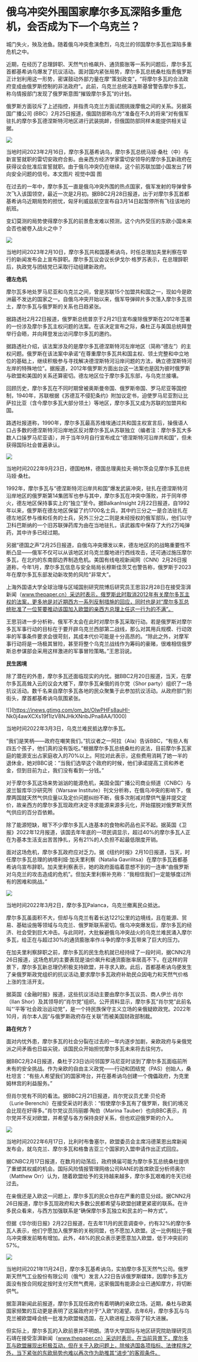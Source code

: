 # 俄乌冲突外围国家摩尔多瓦深陷多重危机，会否成为下一个乌克兰？

城门失火，殃及池鱼。随着俄乌冲突愈演愈烈，乌克兰的邻国摩尔多瓦也深陷多重危机之中。

近期，在经历了总理辞职、天然气价格飙升、通货膨胀等一系列问题后，摩尔多瓦首都基希讷乌爆发了抗议活动。面对国内紧张局势，摩尔多瓦总统桑杜指责俄罗斯正计划利用这一形势，密谋鼓动外部力量在摩“策划政变”，“将摩尔多瓦的合法政府变成由俄罗斯控制的非法政府”。此前，乌克兰总统泽连斯基曾警告摩尔多瓦，称乌情报部门发现了俄罗斯意图“摧毁摩尔多瓦”的计划。

俄罗斯方面驳斥了上述指控，并指责乌克兰方面试图挑拨摩俄之间的关系。另据英国广播公司
(BBC）2月25日报道，俄国防部称乌方“准备在不久的将来”对有俄军驻扎的摩尔多瓦德涅斯特河地区进行武装挑衅，但俄国防部同样未能提供相关证据。

![](https://inews.gtimg.com/om_bt/O2IoA8r7s0_5711mbmAHx8de5K0eE032QFCmrDFhliuCsAA/1000)

当地时间2023年2月16日，摩尔多瓦基希讷乌，摩尔多瓦总统马娅·桑杜（中）与新宣誓就职的雷切安政府合影。由亲西方经济学家雷切安领导的摩尔多瓦新政府在获得议会批准后宣誓就职。由于俄乌冲突仍在继续，这个前苏联加盟小国发出了转向安全问题的信号。本文图片
视觉中国 图

在过去的一年中，摩尔多瓦一直是俄乌冲突外围的热点国家，俄军发射的导弹曾多次飞入该国领空，最近一次是2月初。据BBC2月28日报道，出于对摩尔多瓦首都基希讷乌近期局势的担忧，匈牙利威兹航空宣布自3月14日起暂停所有飞往该地的航班。

变幻莫测的局势使得摩尔多瓦的前景愈发难以预测，这个内外受压的东欧小国未来会否也被卷入战火之中？

![](https://inews.gtimg.com/om_bt/Oms1ZffBchwKQnGZ3V6p0hdQO3U1t2CApfqpIyEmb98OUAA/1000)

当地时间2023年2月10日，摩尔多瓦共和国基希讷乌，时任总理加夫里利察在举行的新闻发布会上宣布辞职。摩尔多瓦议会议长伊戈尔·格罗苏表示，在总理辞职后，执政党与团结党已采取行动组建新政府。

**德左危机**

摩尔瓦多地处罗马尼亚和乌克兰之间，曾是苏联15个加盟共和国之一，现如今是欧洲最不发达的国家之一。自俄乌冲突开始以来，俄军导弹碎片多次落入摩尔多瓦领土，摩尔多瓦与俄罗斯的关系也日趋紧张。

据路透社2月22日报道，俄罗斯总统普京于2月21日宣布废除俄罗斯在2012年签署的一份涉及摩尔多瓦主权问题的法案。在该决定宣布之际，桑杜正与美国总统拜登举行会晤，并向拜登发出访问摩尔多瓦的邀约。

据路透社介绍，该法案涉及的是摩尔多瓦德涅斯特河左岸地区（简称“德左”）的主权问题。俄罗斯在该法案中承诺“在尊重摩尔多瓦共和国主权、领土完整和中立地位的基础上，继续积极参与寻找解决德涅斯特河沿岸问题的方法，确立德涅斯特河左岸的特殊地位”。据报道，2012年俄罗斯方面出台这一法案也是因为彼时俄罗斯与欧盟和美国的关系还算密切。德左地区位于摩尔多瓦东部，与乌克兰接壤。

回顾历史，摩尔多瓦在不同时期曾被奥斯曼帝国、俄罗斯帝国、罗马尼亚等国控制，1940年，苏联根据《苏德互不侵犯条约》附加议定书，迫使罗马尼亚割让比萨拉比亚（含今摩尔多瓦大部分领土）等地区，摩尔多瓦又成为苏联的加盟共和国。

路透社报道称，1990年，摩尔多瓦最高苏维埃通过共和国主权宣言后，操俄语人口占多数的德涅斯特河沿岸地区反对摩尔多瓦从苏联独立（编者注：摩尔多瓦大多数人口操罗马尼亚语），并于当年9月自行宣布成立“德涅斯特河沿岸共和国”，但未获得国际社会普遍承认。

![](https://inews.gtimg.com/om_bt/ONwVrhXfHYPWJ7gkZrarTOnDSjV0BluS-y7giOY7fuWqcAA/1000)

当地时间2022年9月23日，德国柏林，德国总理奥拉夫·朔尔茨会见摩尔多瓦总统马娅·桑杜。

1992年，摩尔多瓦与“德涅斯特河沿岸共和国”爆发武装冲突，驻扎在德涅斯特河沿岸地区的俄罗斯第14集团军也参与其中，摩尔多瓦在冲突中落败，并于同年停火，德左地区保持事实上的“独立”至今。据BalkanInsight
2月22日报道，自1992年以来，俄罗斯在德左地区保留了约1700名士兵，其中约三分之一是合法驻扎在德左地区参与维和任务的士兵，另外三分之二则是未经授权的俄军部队，他们以守卫科巴斯纳的一个旧苏联弹药库为由在当地驻扎，该武器库中保存了大约2万吨弹药，其中许多已经过期。

另据“德国之声”2月25日报道，自俄乌冲突爆发以来，德左地区的的战略重要性不断凸显——俄军不仅可以从该地区对乌克兰腹地进行西线攻击，还可通过施压摩尔多瓦，在北约的东南部边界制造危机。美国有线电视新闻网（CNN）2月26日报道称，今年1月，摩尔多瓦信息与安全局局长穆斯佳茨艾也警告称，俄罗斯于2023年在摩尔多瓦东部发动新攻势的风险“非常大”。

上海外国语大学全球治理与区域国别研究院博后研究员王思羽2月28日在接受澎湃新闻（www.thepaper.cn）采访时表示，俄罗斯此时取消2012年有关摩尔多瓦主权的法案，更多地是对近期西方一系列反制措施的回应，同时也是对“摩尔多瓦总统批准了一位誓要推动该国加入欧盟的亲西方总理上任这一行为的不满”。

王思羽进一步分析称，俄军不太会在此时对摩尔多瓦采取行动。若是俄罗斯对摩尔多瓦军事行动的目标在于要开辟乌克兰西部第二战线，那么对其用兵规模、行动效率的军事条件要求会很苛刻，其成本代价可能是十分高昂的。“除此之外，对摩军事行动将是一场极其冒险，甚至将整个乌克兰战线作为筹码的豪赌，很难相信俄罗斯总参谋部会采用这样激进的军事冒险策略。”王思羽说。

**民生困境**

除了潜在的外患，摩尔多瓦还面临现实的内忧。据BBC2月20日报道，当天，在摩尔多瓦高耸入云的议会大楼下，摩尔多瓦亲俄的肖尔党（Shor
party）组织了一场抗议活动。数千名来自摩尔多瓦各地的民众聚集于此参加抗议活动。从政府部门到街头，摩首都基希讷乌氛围紧张。

![](https://inews.gtimg.com/om_bt/OlwPHFs8auHI-
Nk0j4awXCXs19f1lzV8NJHkXNnbJPna8AA/1000)

当地时间2022年3月3日，乌克兰难民抵达摩尔多瓦。

“我们是笑柄——政府在嘲笑我们。”抗议者之一阿拉（Ala）告诉BBC，“有些人有四五个孩子，他们真的没有饭吃。”根据摩尔多瓦总统桑杜的说法，目前摩尔多瓦家庭的能源支出占家庭收入的70%以上。阿拉对此表示，这些费用消耗了她一半的退休金，她对BBC说：“当我们选举这个政府的时候，他们承诺提高工资和养老金，但到目前为止，我们没有看到一分钱。”

对于摩尔多瓦这场来势汹汹的能源危机，美国全国广播公司商业频道（CNBC）与波兰智库华沙研究所（Warsaw
Institute）刊文分析称，在俄乌冲突的影响下，俄摩两国就天然气供应量以及定价问题纠纷不断，俄多次削减对摩供气量并提交定价，故亲西方的摩尔多瓦现政府决定寻求能源来源多元化，开始摆脱对俄罗斯天然气供应的百分百依赖。

除了能源短缺，眼下不少摩尔多瓦人连基本的食物和药品也买不起。据英国《卫报》2022年12月报道，该国去年年底的一项民调显示，超过40%的摩尔多瓦人正在为基本生活支出苦苦挣扎，另有21%的人负担不起最低限度开销。

面对这场危机，摩尔多瓦政府应对乏力。据《纽约时报》2月10日报道，当天，时任摩尔多瓦总理的纳塔利娅·加夫里利察（Natalia
Gavrilitsa）在摩尔多瓦首都基希讷乌宣布辞职。加夫里利察表示，她的政府面临着意想不到的一连串“由俄罗斯对乌克兰的攻击造成的危机”。但加夫里利察补充称：“我相信我们一定能够度过所有的困难和挑战。”

![](https://inews.gtimg.com/om_bt/OP9P3pVE4M4J8xO72_blENngdo6sJgwxa_vRqNCCitCtwAA/1000)

当地时间2022年3月2日，摩尔多瓦Palanca，乌克兰撤离民众抵达。

摩尔多瓦虽面积不大，但却与乌克兰有着长达1221公里的边境线，且在能源、贸易、基础设施等领域与乌克兰、俄罗斯联系密切。俄乌冲突爆发后，摩尔多瓦的经济、社会受到巨大冲击。与此同时，大批躲避俄乌冲突战火的乌克兰难民涌入摩尔多瓦，给正在与超过30%的通货膨胀率作斗争的摩尔多瓦带来了巨大的压力。

在加夫里利察辞职之前，摩尔多瓦的民生危机就已经持续了一段时间，据CNN2月26日报道，这场危机的主要表现是油价飙升和通货膨胀率居高不下。在这样的背景下，摩尔多瓦新总理仍积极支持欧盟，并寻求入欧。此后，首都基希讷乌便发生了亲俄罗斯政党组织的抗议活动,要求摩尔多瓦政府补助民众因电力和天然气价格上涨的生活开支。

据英国《金融时报》报道，这些抗议活动主要由摩尔多瓦议员、商人伊兰·肖尔（Ilan
Shor）及其领导的“肖尔党”组织。公开资料显示，摩尔多瓦“肖尔党”此前名叫“‘平等’社会政治运动党”，是一个持民族保守主义立场的亲俄疑欧政党。2022年10月，肖尔本人因“与俄罗斯政府存在关联”而被美国财政部制裁。

**路在何方？**

面对内忧外患，摩尔多瓦的社会分裂在过去的一年内逐步加剧，亲欧政府与亲俄党派之间矛盾也日益尖锐，该国民众开始担忧摩尔多瓦未来将去往何方。

据BBC2月24日报道，桑杜于23日访问邻国罗马尼亚时谈到了摩尔多瓦面临前所未有的安全挑战。作为亲欧的自由主义政党——行动和团结党（PAS）创始人，桑杜坦言：“有些人希望我们的国家垮台，并在基希讷乌创建一个傀儡政府，为克里姆林宫的利益服务。”

但肖尔党有不同的看法。据BBC2月21日报道，肖尔党议员尤里·贝伦奇（Lurie·Berenchi）在接受采访时表示：“假使摩尔多瓦有了俄罗斯，我们的境况会比现在好得多。”肖尔党议员玛丽娜·陶伯（Marina
Tauber）也向BBC表示，肖尔党并不反对欧盟，并希望与各方保持良好关系，但也欢迎俄罗斯的介入。

![](https://inews.gtimg.com/om_bt/O0Tme8Q7jnWHHf6_KcjJ0kBGqCZbY0q0yuRYe1nZZO01gAA/1000)

当地时间2022年6月17日，比利时布鲁塞尔，欧盟委员会主席冯德莱恩出席新闻发布会，就乌克兰、摩尔多瓦和格鲁吉亚三个国家的入盟申请作出正式回应。

据CNBC2月17日报道，在数月的动荡后，政府换届可能为摩尔多瓦总统桑杜提供了重塑其权威的机会。国际风险情报管理网络公司RANE的首席欧亚分析师奥尔（Matthew
Orr）认为，随着欧盟给予的支持越来越多，摩尔多瓦艰难的冬天已经过去。

在亲俄还是入欧这一问题上，摩尔多瓦的民众也存在严重的意见分歧。据CNN2月26日报道，摩尔多瓦现政府和大多数公民都希望与欧盟创建更紧密的联系。在许多民众看来，与西方加强联系是“确保摩尔多瓦独立和民主的一种方式”。

但据《华尔街日报》2月22日报道，在去年11月的民意调查中，约有32%的摩尔多瓦人表示，他们宁愿加入俄罗斯的关税同盟，也不愿加入欧盟。这一比例相比于俄乌冲突爆发前略有增加。此外，48%的民众表示更愿意加入欧盟，低于冲突前的57%。

![](https://inews.gtimg.com/om_bt/OR5Mxuri1nqdl5fUXwEdKFKEcatlNO3NGnvKDWTia6V6wAA/1000)

当地时间2021年11月24日，摩尔多瓦基希讷乌，实拍摩尔多瓦天然气公司。俄罗斯天然气工业股份有限公司（俄气）发言人22日告诉俄罗斯媒体，因摩尔多瓦方面没有按合同规定按时支付天然气费用，这家俄国有能源企业已通知摩方，将切断供气。

据澎湃新闻此前报道，摩尔多瓦现任政府有着明确的亲欧立场。近期，桑杜与欧美国家频繁的互动更是表明了这届政府对于“入欧”的渴望。去年6月，摩尔多瓦与乌克兰被欧盟峰会统一批准为欧盟候选国，在入欧进程上取得了较大进展。

但实际上，摩尔多瓦的入欧前景并不明朗。清华大学国际与地区研究院助理研究员石靖在接受澎湃新闻（www.thepaper.cn）采访时表示，在当前背景下，摩尔多瓦与欧盟展现出积极互动，但在关于入欧问题上，除候选国各项指标、法律程序之外，当下紧张的东欧局势也难以再次作为助推其“进步”的客观条件。

